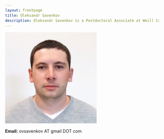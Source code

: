 ```yaml
---
layout: frontpage
title: Oleksandr Savenkov
description: Oleksandr Savenkov is a Postdoctoral Associate at Weill Cornell Medicine
---
```

<div class="col-2">
        <img SRC = "portrait.jpg" BORDER = "0">
</div>

**Email:** ovsavenkov AT gmail DOT com

